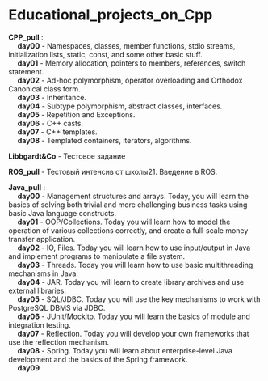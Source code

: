 # Educational_projects_on_Cpp
**CPP_pull** : <br/>
&emsp; **day00** - Namespaces, classes, member functions, stdio streams, initialization lists, static, const, and some other basic stuff. <br/>
&emsp; **day01** - Memory allocation, pointers to members, references, switch statement. <br/>
&emsp; **day02** - Ad-hoc polymorphism, operator overloading and Orthodox Canonical class form. <br/>
&emsp; **day03** - Inheritance. <br/>
&emsp; **day04** - Subtype polymorphism, abstract classes, interfaces. <br/>
&emsp; **day05** - Repetition and Exceptions. <br/>
&emsp; **day06** - C++ casts. <br/>
&emsp; **day07** - C++ templates. <br/>
&emsp; **day08** - Templated containers, iterators, algorithms. <br/>

**Libbgardt&Co** - Тестовое задание

**ROS_pull** - Тестовый интенсив от школы21. Введение в ROS.

**Java_pull** : <br/>
&emsp; **day00** - Management structures and arrays. Today, you will learn the basics of solving both trivial and more challenging business tasks using basic Java language constructs. <br/>
&emsp; **day01** - OOP/Collections. Today you will learn how to model the operation of various collections correctly, and create a full-scale money transfer application. <br/>
&emsp; **day02** - IO, Files. Today you will learn how to use input/output in Java and implement programs to manipulate a file system. <br/>
&emsp; **day03** - Threads. Today you will learn how to use basic multithreading mechanisms in Java. <br/>
&emsp; **day04** - JAR. Today you will learn to create library archives and use external libraries. <br/>
&emsp; **day05** - SQL/JDBC. Today you will use the key mechanisms to work with PostgreSQL DBMS via JDBC. <br/>
&emsp; **day06** - JUnit/Mockito. Today you will learn the basics of module and integration testing. <br/>
&emsp; **day07** - Reflection. Today you will develop your own frameworks that use the reflection mechanism. <br/>
&emsp; **day08** - Spring. Today you will learn about enterprise-level Java development and the basics of the Spring framework. <br/>
&emsp; **day09**
